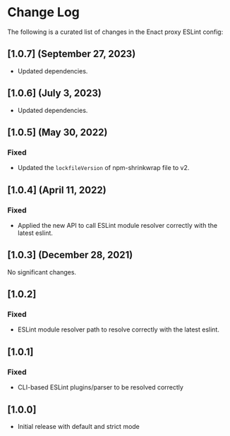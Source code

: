 # Change Log

The following is a curated list of changes in the Enact proxy ESLint config:

## [1.0.7] (September 27, 2023)

* Updated dependencies.

## [1.0.6] (July 3, 2023)

* Updated dependencies.

## [1.0.5] (May 30, 2022)

### Fixed

- Updated the `lockfileVersion` of npm-shrinkwrap file to v2.

## [1.0.4] (April 11, 2022)

### Fixed

- Applied the new API to call ESLint module resolver correctly with the latest eslint.

## [1.0.3] (December 28, 2021)

No significant changes.

## [1.0.2]

### Fixed

- ESLint module resolver path to resolve correctly with the latest eslint.

## [1.0.1]

### Fixed

- CLI-based ESLint plugins/parser to be resolved correctly

## [1.0.0]

* Initial release with default and strict mode
